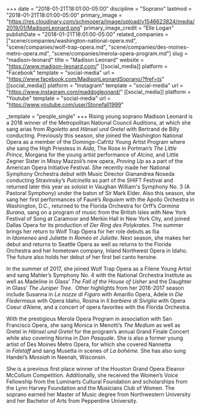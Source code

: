 +++
date = "2018-01-21T18:01:00-05:00"
discipline = "Soprano"
lastmod = "2018-01-21T18:01:00-05:00"
primary_image = "https://res.cloudinary.com/schmopera/image/upload/v1546623824/media/2019/01/MadisonLeonard.png"
primary_image_credit = "Elle Logan"
publishDate = "2018-01-21T18:01:00-05:00"
related_companies = ["scene/companies/washington-national-opera.md", "scene/companies/wolf-trap-opera.md", "scene/companies/des-moines-metro-opera.md", "scene/companies/merola-opera-program.md"]
slug = "madison-leonard"
title = "Madison Leonard"
website = "https://www.madison-leonard.com/"
[[social_media]]
platform = "Facebook"
template = "social-media"
url = "https://www.facebook.com/MadisonLeonardSoprano/?fref=ts"
[[social_media]]
platform = "Instagram"
template = "social-media"
url = "https://www.instagram.com/maddogleonard/"
[[social_media]]
platform = "Youtube"
template = "social-media"
url = "https://www.youtube.com/user/Stonefall1999"

_template = "people_single"
+++
Rising young soprano Madison Leonard is a 2018 winner of the Metropolitan National Council Auditions, at which she sang arias from _Rigoletto_ and _Hänsel und Gretel_ with Bertrand de Billy conducting. Previously this season, she joined the Washington National Opera as a member of the Domingo-Cafritz Young Artist Program where she sang the High Priestess in _Aida_, The Rose in Portman’s _The Little Prince_, Morgana for the young artist performance of _Alcina_, and Little Zegner Sister in Missy Mazzoli’s new opera, _Proving Up_ as a part of the American Opera Initiative Festival. She recently made her National Symphony Orchestra debut with Music Director Gianandrea Noseda conducting Stravinsky’s _Pulcinella_ as part of the SHIFT Festival and returned later this year as soloist in Vaughan William's Symphony No. 3 (A Pastoral Symphony) under the baton of Sir Mark Elder. Also this season, she sang her first performances of Fauré’s _Requiem_ with the Apollo Orchestra in Washington, D.C., returned to the Florida Orchestra for Orff’s _Carmina Burana_, sang on a program of music from the British Isles with New York Festival of Song at Caramoor and Merkin Hall in New York City, and joined Dallas Opera for its production of _Der Ring des Polykrates_. The summer brings her return to Wolf Trap Opera for her role debuts as Ilia in _Idomeneo_ and Juliette in _Roméo et Juliette_. Next season, she makes her debut and returns to Seattle Opera as well as returns to the Florida Orchestra and her hometown company, Inland Northwest Opera in Idaho. The future also holds her debut of her first bel canto heroine.

In the summer of 2017, she joined Wolf Trap Opera as a Filene Young Artist and sang Mahler’s Symphony No. 4 with the National Orchestra Institute as well as Madeline in Glass’ _The Fall of the House of Usher_ and the Daughter in Glass’ _The Juniper Tree_.  Other highlights from her 2016-2017 season include Susanna in _Le nozze di Figaro_ with Amarillo Opera, Adele in _Die Fledermaus_ with Opera Idaho, Rosina in _Il barbiere di Siviglia_ with Opera Coeur d’Alene, and a concert of opera favorites with the Florida Orchestra.

With the prestigious Merola Opera Program in association with San Francisco Opera, she sang Monica in Menotti’s _The Medium_ as well as Gretel in _Hänsel und Gretel_ for the program’s annual Grand Finale Concert while also covering Norina in _Don Pasquale_. She is also a former young artist of Des Moines Metro Opera, for which she covered Nannetta in _Falstaff_ and sang Musetta in scenes of _La bohème_. She has also sung Handel’s _Messiah_ in Neenah, Wisconsin. 

She is a previous first place winner of the Houston Grand Opera Eleanor McCollum Competition. Additionally, she received the Women’s Voice Fellowship from the Luminarts Cultural Foundation and scholarships from the Lynn Harvey Foundation and the Musicians Club of Women. The soprano earned her Master of Music degree from Northwestern University and her Bachelor of Arts from Pepperdine University.